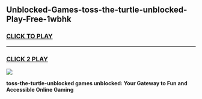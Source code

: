 
## Unblocked-Games-toss-the-turtle-unblocked-Play-Free-1wbhk
<h3>
<a href="https://premium76.site?title=toss-the-turtle-unblocked&ref=19M">CLICK TO PLAY</a></h3>
<hr>

<h3>
<a href="https://premium76.site?title=toss-the-turtle-unblocked&ref=19M">CLICK 2 PLAY</a>
  
</h3>

<a href="https://premium76.site?title=toss-the-turtle-unblocked&ref=19M"><img src="https://clearcache.store/games.png"></a>


**toss-the-turtle-unblocked games unblocked: Your Gateway to Fun and Accessible Online Gaming**
